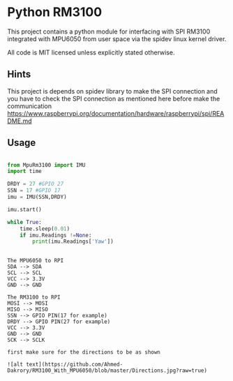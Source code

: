 Python RM3100
=============

This project contains a python module for interfacing with SPI RM3100 integrated with MPU6050 from user space via the spidev linux kernel driver.

All code is MIT licensed unless explicitly stated otherwise.


Hints
-----
This project is depends on spidev library to make the SPI connection and 
you have to check the SPI connection as mentioned here before make the communication
https://www.raspberrypi.org/documentation/hardware/raspberrypi/spi/README.md

Usage
-----

```python

from MpuRm3100 import IMU
import time

DRDY = 27 #GPIO 27
SSN = 17 #GPIO 17
imu = IMU(SSN,DRDY)

imu.start()

while True:
    time.sleep(0.01)
    if imu.Readings !=None:
        print(imu.Readings['Yaw'])
		
```

```Connection
The MPU6050 to RPI
SDA --> SDA
SCL --> SCL
VCC --> 3.3V
GND --> GND

The RM3100 to RPI
MOSI --> MOSI
MISO --> MISO
SSN --> GPIO PIN(17 for example)
DRDY --> GPIO PIN(27 for example)
VCC --> 3.3V
GND --> GND
SCK --> SCLK

first make sure for the directions to be as shown

![alt text](https://github.com/Ahmed-Dakrory/RM3100_With_MPU6050/blob/master/Directions.jpg?raw=true)
```